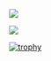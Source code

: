 <a href="https://github.com/anuraghazra/github-readme-stats">
  <img align="center" src="https://github-readme-stats.vercel.app/api?username=pvmm&count_private=true&show_icons=true&theme=gruvbox" />
</a>

<p> </p>

<a href="https://github.com/anuraghazra/convoychat">
  <img align="center" src="https://github-readme-stats.vercel.app/api/top-langs/?username=pvmm&show_icons=true&theme=gruvbox&langs_count=8&layout=compact" />
</a>

<p> </p>

[![trophy](https://github-profile-trophy.vercel.app/?username=pvmm&theme=onedark&column=7&margin-w=15&margin-h=15)](https://github.com/ryo-ma/github-profile-trophy)



